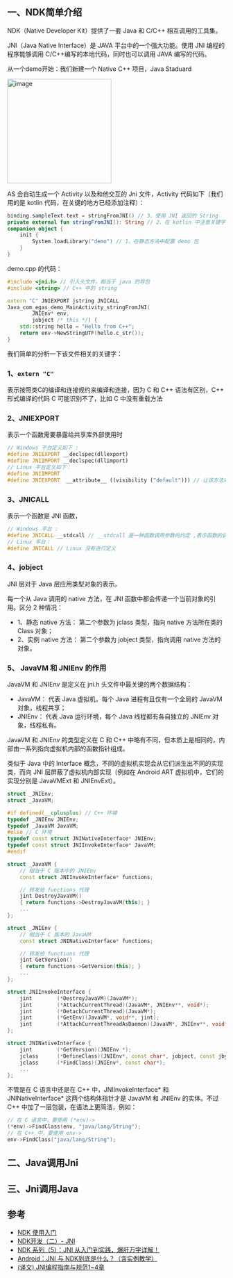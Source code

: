 ## 一、NDK简单介绍

NDK（Native Developer Kit）提供了一套 Java 和 C/C++ 相互调用的工具集。

JNI（Java Native Interface）是 JAVA 平台中的一个强大功能。使用 JNI 编程的程序能够调用 C/C++编写的本地代码，同时也可以调用 JAVA 编写的代码。

从一个demo开始：我们新建一个 Native C++ 项目，Java Staduard

<img width="240" alt="image" src="https://user-images.githubusercontent.com/17560388/192934644-766b2e2a-4b49-4476-918a-d886d78c26ff.png">

AS 会自动生成一个 Activity 以及和他交互的 Jni 文件，Activity 代码如下（我们用的是 kotlin 代码，在关键的地方已经添加注释）：

```kotlin
binding.sampleText.text = stringFromJNI() // 3、使用 JNI 返回的 String
private external fun stringFromJNI(): String // 2、在 kotlin 中注意关键字是 external, 在 Java 中是 native 关键字
companion object {
    init {
        System.loadLibrary("demo") // 1、在静态方法中配置 demo 包
    }
}
```
demo.cpp 的代码：

```c++
#include <jni.h> // 引入头文件，相当于 java 的导包
#include <string> // C++ 中的 string

extern "C" JNIEXPORT jstring JNICALL
Java_com_egas_demo_MainActivity_stringFromJNI(
        JNIEnv* env,
        jobject /* this */) {
    std::string hello = "Hello from C++";
    return env->NewStringUTF(hello.c_str());
}
```
我们简单的分析一下该文件相关的关键字：

### 1、`extern "C"`
表示按照类C的编译和连接规约来编译和连接，因为 C 和 C++ 语法有区别，C++ 形式编译的代码 C 可能识别不了，比如 C 中没有重载方法

### 2、JNIEXPORT
表示一个函数需要暴露给共享库外部使用时

```c++
// Windows 平台定义如下 :
#define JNIEXPORT __declspec(dllexport)
#define JNIIMPORT __declspec(dllimport)
// Linux 平台定义如下：
#define JNIIMPORT
#define JNIEXPORT  __attribute__ ((visibility ("default"))) // 让该方法对于外界可见
```

### 3、JNICALL
表示一个函数是 JNI 函数，
```c++
// Windows 平台 :
#define JNICALL __stdcall // __stdcall 是一种函数调用参数的约定 ,表示函数的调用参数是从右往左。
// Linux 平台：
#define JNICALL // Linux 没有进行定义
```

### 4、jobject

JNI 层对于 Java 层应用类型对象的表示。

每一个从 Java 调用的 native 方法，在 JNI 函数中都会传递一个当前对象的引用。区分 2 种情况：

- 1、静态 native 方法： 第二个参数为 jclass 类型，指向 native 方法所在类的 Class 对象；
- 2、实例 native 方法： 第二个参数为 jobject 类型，指向调用 native 方法的对象。

### 5、 JavaVM 和 JNIEnv 的作用

JavaVM 和 JNIEnv 是定义在 jni.h 头文件中最关键的两个数据结构：

- JavaVM： 代表 Java 虚拟机，每个 Java 进程有且仅有一个全局的 JavaVM 对象，线程共享；
- JNIEnv： 代表 Java 运行环境，每个 Java 线程都有各自独立的 JNIEnv 对象，线程私有。

JavaVM 和 JNIEnv 的类型定义在 C 和 C++ 中略有不同，但本质上是相同的，内部由一系列指向虚拟机内部的函数指针组成。 

类似于 Java 中的 Interface 概念，不同的虚拟机实现会从它们派生出不同的实现类，而向 JNI 层屏蔽了虚拟机内部实现（例如在 Android ART 虚拟机中，它们的实现分别是 JavaVMExt 和 JNIEnvExt）。

```c++
struct _JNIEnv;
struct _JavaVM;

#if defined(__cplusplus) // C++ 环境
typedef _JNIEnv JNIEnv;
typedef _JavaVM JavaVM;
#else // C 环境
typedef const struct JNINativeInterface* JNIEnv;
typedef const struct JNIInvokeInterface* JavaVM;
#endif

struct _JavaVM {
    // 相当于 C 版本中的 JNIEnv
    const struct JNIInvokeInterface* functions;

    // 转发给 functions 代理
    jint DestroyJavaVM()
    { return functions->DestroyJavaVM(this); }
    ...
};

struct _JNIEnv {
    // 相当于 C 版本的 JavaVM
    const struct JNINativeInterface* functions;

    // 转发给 functions 代理
    jint GetVersion()
    { return functions->GetVersion(this); }
    ...
};

struct JNIInvokeInterface {
    jint        (*DestroyJavaVM)(JavaVM*);
    jint        (*AttachCurrentThread)(JavaVM*, JNIEnv**, void*);
    jint        (*DetachCurrentThread)(JavaVM*);
    jint        (*GetEnv)(JavaVM*, void**, jint);
    jint        (*AttachCurrentThreadAsDaemon)(JavaVM*, JNIEnv**, void*);
};

struct JNINativeInterface {
    jint        (*GetVersion)(JNIEnv *);
    jclass      (*DefineClass)(JNIEnv*, const char*, jobject, const jbyte*, jsize);
    jclass      (*FindClass)(JNIEnv*, const char*);
    ...
};
```
不管是在 C 语言中还是在 C++ 中，JNIInvokeInterface* 和 JNINativeInterface* 这两个结构体指针才是 JavaVM 和 JNIEnv 的实体。不过 C++ 中加了一层包装，在语法上更简洁，例如：
```c++
// 在 C 语言中，要使用 (*env)->
(*env)->FindClass(env, "java/lang/String");
// 在 C++ 中，要使用 env->
env->FindClass("java/lang/String");
```
## 二、Java调用Jni


## 三、Jni调用Java

## 参考

- [NDK 使用入门](https://developer.android.google.cn/ndk/guides)
- [NDK开发（二）- JNI](https://www.jianshu.com/p/b0260cf9370f)
- [NDK 系列（5）：JNI 从入门到实践，爆肝万字详解！](https://www.jianshu.com/p/5f48a9190d9d)
- [Android：JNI 与 NDK到底是什么？（含实例教学）](https://blog.csdn.net/carson_ho/article/details/73250163)
- [(译文) JNI编程指南与规范1~4章](https://juejin.cn/post/6930972583848312846)
